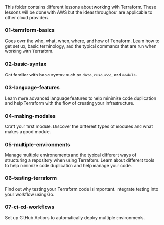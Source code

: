 This folder contains different lessons about working with Terraform. These lessons will
be done with AWS but the ideas throughout are applicable to other cloud providers.

### 01-terraform-basics
Goes over the who, what, when, where, and how of Terraform. Learn how to
get set up, basic terminology, and the typical commands that are run when working with Terraform.

### 02-basic-syntax
Get familiar with basic syntax such as `data`, `resource`, and `module`. 

### 03-language-features
Learn more advanced language features to help minimize code duplication and help Terraform with
the flow of creating your infrastructure. 

### 04-making-modules
Craft your first module. Discover the different types of modules and what makes a good module.

### 05-multiple-environments
Manage multiple environements and the typical different ways of structuring a repository when using Terraform.
Learn about different tools to help minimize code duplication and help manage your code.

### 06-testing-terraform
Find out why testing your Terraform code is important. Integrate testing into your workflow using Go.

### 07-ci-cd-workflows
Set up GitHub Actions to automatically deploy multiple environments.